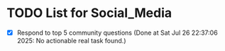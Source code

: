 # TODO List for Social_Media

- [x] Respond to top 5 community questions  (Done at Sat Jul 26 22:37:06 2025: No actionable real task found.)